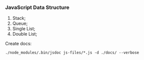 ### JavaScript  Data Structure

1. Stack;
2. Queue;
3. Single List;
4. Double List;

Create docs:

    ./node_modules/.bin/jsdoc js-files/*.js -d ./docs/ --verbose